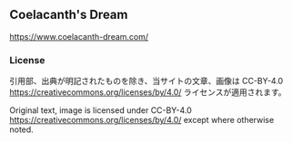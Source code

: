 ## Coelacanth's Dream

<https://www.coelacanth-dream.com/>

### License

引用部、出典が明記されたものを除き、当サイトの文章、画像は CC-BY-4.0 https://creativecommons.org/licenses/by/4.0/ ライセンスが適用されます。  

Original text, image is licensed under CC-BY-4.0 https://creativecommons.org/licenses/by/4.0/ except where otherwise noted.
